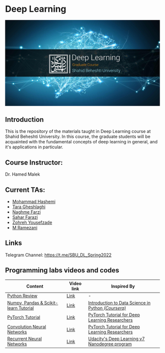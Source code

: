 # Deep Learning

<p align="center">
  <img src="https://github.com/SBU-CE/Deep-Learning/blob/main/images/course-logo.jpg">	
</p>

## Introduction

This is the repository of the materials taught in Deep Learning course at Shahid Beheshti University. In this course, the graduate students will be acquainted with the fundamental concepts of deep learning in general, and it's applications in particular.


## Course Instructor:

Dr. Hamed Malek

## Current TAs:

* [Mohammad Hashemi](https://github.com/mohammadhashemii)
* [Tara Gheshlaghi](https://github.com/GhTara)
* [Naghme Farzi](https://github.com/naghmefarzi)
* [Sahar Farazi](https://github.com/Sahari-96)
* [Zohreh Yousefzade](https://github.com/ZohrehYousefzadeh)
* [M Ramezani](https://github.com/M.Ramezani)



## Links

Telegram Channel: https://t.me/SBU_DL_Spring2022

## Programming labs videos and codes

| Content | Video link | Inspired By |
| ------------- | ------------- | ------------- |
| [Python Review](https://github.com/SBU-CE/Deep-Learning/tree/main/spring-2022/labs/1_python-review)  | [Link](https://drive.google.com/file/d/1h87oBUv2sOU6I4qMnUHUXtkjUVgQKEx3/view)  | - |
| [Numpy, Pandas & Scikit-learn Tutorial](https://github.com/SBU-CE/Deep-Learning/tree/main/spring-2022/labs/2_numpy-pandas-sklearn-tutorial)  | [Link](https://drive.google.com/drive/folders/1HGsUFW5ekZPAaiQVVJUH2H1rRnni9QTj?usp=sharing)  | [Introduction to Data Science in Python *(Coursera)*](https://www.coursera.org/learn/python-data-analysis)|
| [PyTorch Tutorial](https://github.com/SBU-CE/Deep-Learning/tree/main/spring-2022/labs/3_pytorch-tutorial) | [Link](https://t.me/SBU_DL_Spring2022_chat/104) | [PyTorch Tutorial for Deep Learning Researchers](https://github.com/yunjey/pytorch-tutorial) |
| [Convolution Neural Networks](https://github.com/SBU-CE/Deep-Learning/tree/main/spring-2022/labs/4_cnn) | [Link](https://t.me/SBU_DL_Spring2022_chat/240) | [PyTorch Tutorial for Deep Learning Researchers](https://github.com/yunjey/pytorch-tutorial)
| [Recurrent Neural Networks](https://github.com/SBU-CE/Deep-Learning/tree/main/spring-2022/labs/5_rnn) | [Link]() | [Udacity's Deep Learning v7 Nanodegree program](https://github.com/udacity/deep-learning-v2-pytorch)
   

